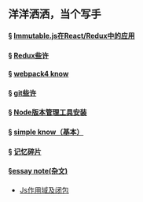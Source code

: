 ## 洋洋洒洒，当个写手

#### &sect; [Immutable.js在React/Redux中的应用](https://github.com/DxLucky/know-how/tree/master/Immutable.js%E5%9C%A8ReactRedux%E4%B8%AD%E7%9A%84%E5%BA%94%E7%94%A8)
#### &sect; [Redux些许](https://github.com/DxLucky/know-how/blob/master/Redux%E4%BA%9B%E8%AE%B8.md)
#### &sect; [webpack4 know](https://github.com/DxLucky/know-how/tree/master/webpack4%20know)
#### &sect; [git些许](https://github.com/DxLucky/know-how/blob/master/git%E4%BA%9B%E8%AE%B8.md)
#### &sect; [Node版本管理工具安装](https://github.com/DxLucky/know-how/tree/master/Node%E7%89%88%E6%9C%AC%E7%AE%A1%E7%90%86%E5%B7%A5%E5%85%B7%E5%AE%89%E8%A3%85)
#### &sect; [simple know（基本）](https://github.com/DxLucky/know-how/tree/master/simple%20know)
#### &sect; [记忆碎片](https://github.com/DxLucky/know-how/blob/master/%E8%AE%B0%E5%BF%86%E7%A2%8E%E7%89%87.md)
#### &sect;[essay note(杂文)](https://github.com/DlLucky/know-how/tree/master/essay%20note)
* [Js作用域及闭包](https://github.com/DlLucky/know-how/blob/master/essay%20note/Js%E4%BD%9C%E7%94%A8%E5%9F%9F%E5%8F%8A%E9%97%AD%E5%8C%85.md)